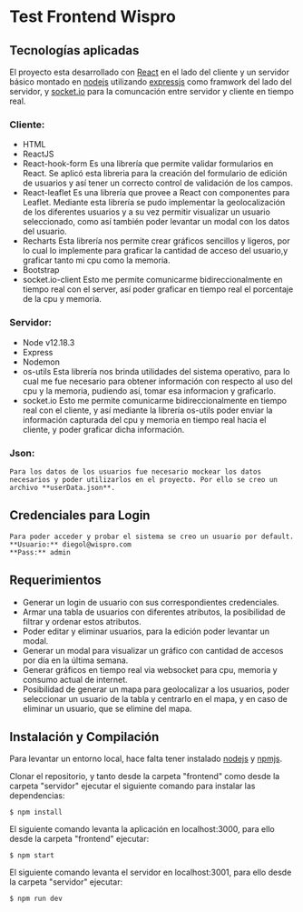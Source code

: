 # Test Frontend Wispro

## Tecnologías aplicadas
El proyecto esta desarrollado con [React](https://reactjs.org/) en el lado del cliente y un servidor básico montado en [nodejs](https://nodejs.org/) utilizando [expressjs](http://expressjs.com/) como framwork del lado del servidor, y [socket.io](https://socket.io/) para la comuncación entre servidor y cliente en tiempo real.  

### Cliente:
* HTML
* ReactJS
* React-hook-form
    Es una librería que permite validar formularios en React. Se aplicó esta libreria para la creación del formulario de edición de usuarios y así tener un correcto control de validación de los campos. 
* React-leaflet
    Es una librería que provee a React con componentes para Leaflet. Mediante esta librería se pudo implementar la geolocalización de los diferentes usuarios y a su vez permitir visualizar un usuario seleccionado, como así también poder levantar un modal con los datos del usuario.
* Recharts
    Esta librería nos permite crear gráficos sencillos y ligeros, por lo cual lo implemente para graficar la cantidad de acceso del usuario,y graficar tanto mi cpu como la memoria.     
* Bootstrap
* socket.io-client
    Esto me permite comunicarme bidireccionalmente en tiempo real con el server, así poder graficar en tiempo real el porcentaje de la cpu y memoria. 

### Servidor:
* Node v12.18.3
* Express
* Nodemon
* os-utils
    Esta librería nos brinda utilidades del sistema operativo, para lo cual me fue necesario para obtener información con respecto al uso del cpu y la memoria, pudiendo así, tomar esa informacion y graficarlo.
* socket.io
    Esto me permite comunicarme bidireccionalmente en tiempo real con el cliente, y así mediante la librería os-utils poder enviar la información capturada del cpu y memoria en tiempo real hacia el cliente, y poder graficar dicha información. 

### Json:
    Para los datos de los usuarios fue necesario mockear los datos necesarios y poder utilizarlos en el proyecto. Por ello se creo un archivo **userData.json**.

## Credenciales para Login
    Para poder acceder y probar el sistema se creo un usuario por default.
    **Usuario:** diegol@wispro.com
    **Pass:** admin

## Requerimientos
- Generar un login de usuario con sus correspondientes credenciales.
- Armar una tabla de usuarios con diferentes atributos, la posibilidad de filtrar y ordenar estos atributos.
- Poder editar y eliminar usuarios, para la edición poder levantar un modal.
- Generar un modal para visualizar un gráfico con cantidad de accesos por día en la última semana.
- Generar gráficos en tiempo real via websocket para cpu, memoria y consumo actual de internet.
- Posibilidad de generar un mapa para geolocalizar a los usuarios, poder seleccionar un usuario de la tabla y centrarlo en el mapa, y en caso de eliminar un usuario, que se elimine del mapa.

## Instalación y Compilación

Para levantar un entorno local, hace falta tener instalado [nodejs](https://nodejs.org/) y [npmjs](https://www.npmjs.com/).

Clonar el repositorio, y tanto desde la carpeta "frontend" como desde la carpeta "servidor" ejecutar el siguiente comando para instalar las dependencias:

    $ npm install

El siguiente comando levanta la aplicación en localhost:3000, para ello desde la carpeta "frontend" ejecutar:

    $ npm start

El siguiente comando levanta el servidor en localhost:3001, para ello desde la carpeta "servidor" ejecutar:

    $ npm run dev